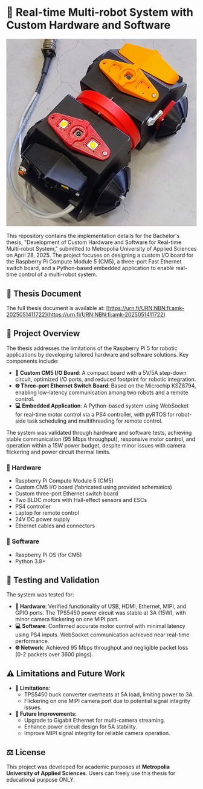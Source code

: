 # 🚀 Real-time Multi-robot System with Custom Hardware and Software
![My robot](Robot.png)

This repository contains the implementation details for the Bachelor's thesis, "Development of Custom Hardware and Software for Real-time Multi-robot System," submitted to Metropolia University of Applied Sciences on April 28, 2025. The project focuses on designing a custom I/O board for the Raspberry Pi Compute Module 5 (CM5), a three-port Fast Ethernet switch board, and a Python-based embedded application to enable real-time control of a multi-robot system.

## 📖 Thesis Document

The full thesis document is available at: [https://urn.fi/URN:NBN:fi:amk-2025051411722](https://urn.fi/URN:NBN:fi:amk-2025051411722)

## 📝 Project Overview

The thesis addresses the limitations of the Raspberry Pi 5 for robotic applications by developing tailored hardware and software solutions. Key components include:

- **🔌 Custom CM5 I/O Board**: A compact board with a 5V/5A step-down circuit, optimized I/O ports, and reduced footprint for robotic integration.
- **🌐 Three-port Ethernet Switch Board**: Based on the Microchip KSZ8794, enabling low-latency communication among two robots and a remote control.
- **💻 Embedded Application**: A Python-based system using WebSocket for real-time motor control via a PS4 controller, with pyRTOS for robot-side task scheduling and multithreading for remote control.

The system was validated through hardware and software tests, achieving stable communication (95 Mbps throughput), responsive motor control, and operation within a 15W power budget, despite minor issues with camera flickering and power circuit thermal limits.

### 🔧 Hardware
- Raspberry Pi Compute Module 5 (CM5)
- Custom CM5 I/O board (fabricated using provided schematics)
- Custom three-port Ethernet switch board
- Two BLDC motors with Hall-effect sensors and ESCs
- PS4 controller
- Laptop for remote control
- 24V DC power supply
- Ethernet cables and connectors

### 💾 Software
- Raspberry Pi OS (for CM5)
- Python 3.8+

## 🧪 Testing and Validation

The system was tested for:
- **🔌 Hardware**: Verified functionality of USB, HDMI, Ethernet, MIPI, and GPIO ports. The TPS5450 power circuit was stable at 3A (15W), with minor camera flickering on one MIPI port.
- **💻 Software**: Confirmed accurate motor control with minimal latency using PS4 inputs. WebSocket communication achieved near real-time performance.
- **🌐 Network**: Achieved 95 Mbps throughput and negligible packet loss (0-2 packets over 3600 pings).

## ⚠️ Limitations and Future Work

- **🚫 Limitations**:
  - TPS5450 buck converter overheats at 5A load, limiting power to 3A.
  - Flickering on one MIPI camera port due to potential signal integrity issues.
- **🔮 Future Improvements**:
  - Upgrade to Gigabit Ethernet for multi-camera streaming.
  - Enhance power circuit design for 5A stability.
  - Improve MIPI signal integrity for reliable camera operation.

## ⚖️ License

This project was developed for academic purposes at **Metropolia University of Applied Sciences**. Users can freely use this thesis for educational purpose ONLY.

